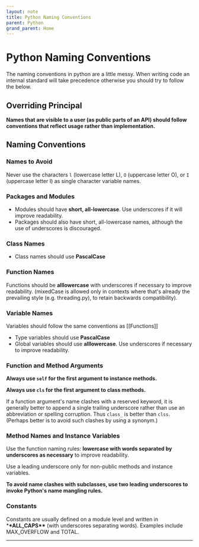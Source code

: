 ```yaml
---
layout: note
title: Python Naming Conventions
parent: Python
grand_parent: Home
---
```


# Python Naming Conventions

The naming conventions in python are a little messy. When writing code an internal standard will take precedence otherwise you should try to follow the below.

## Overriding Principal

**Names that are visible to a user (as public parts of an API) should follow conventions that reflect usage rather than implementation.**

## Naming Conventions

### Names to Avoid

Never use the characters `l` (lowercase letter L), `O` (uppercase letter O), or `I` (uppercase letter I) as single character variable names.

### Packages and Modules

- Modules should have **short, all-lowercase**. Use underscores if it will improve readability.
- Packages should also have short, all-lowercase names, although the use of underscores is discouraged.

### Class Names

- Class names should use **PascalCase**

### Function Names

Functions should be **alllowercase** with underscores if necessary to improve readability. (mixedCase is allowed only in contexts where that's already the prevailing style (e.g. threading.py), to retain backwards compatibility).

### Variable Names

Variables should follow the same conventions as [[Functions]]

- Type variables should use **PascalCase**
- Global variables should use **alllowercase**. Use underscores if necessary to improve readability.

### Function and Method Arguments

**Always use `self` for the first argument to instance methods.**

**Always use `cls` for the first argument to class methods.**

If a function argument's name clashes with a reserved keyword, it is generally better to append a single trailing underscore rather than use an abbreviation or spelling corruption. Thus `class_` is better than `clss`. (Perhaps better is to avoid such clashes by using a synonym.)

### Method Names and Instance Variables

Use the function naming rules: **lowercase with words separated by underscores as necessary** to improve readability.

Use a leading underscore only for non-public methods and instance variables.

**To avoid name clashes with subclasses, use two leading underscores to invoke Python's name mangling rules.**

### Constants

Constants are usually defined on a module level and written in \***\*ALL_CAPS\*\*** (with underscores separating words). Examples include MAX_OVERFLOW and TOTAL.

---
